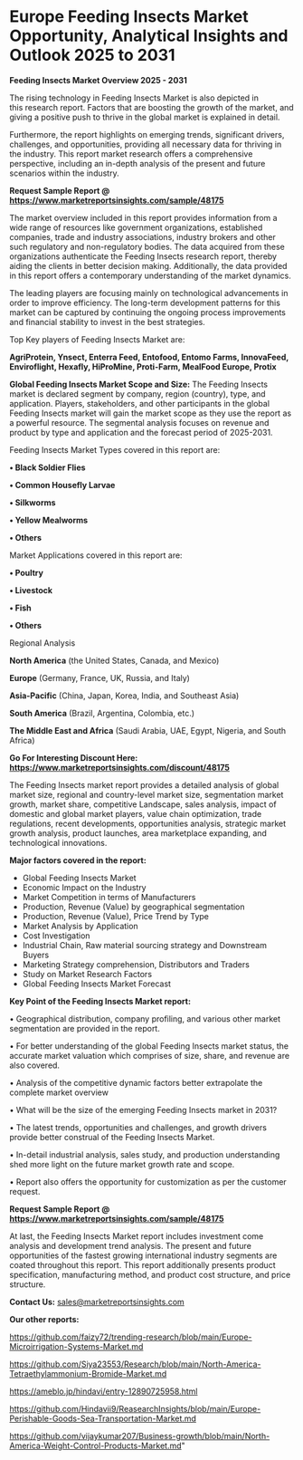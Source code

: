 # Europe Feeding Insects Market Opportunity, Analytical Insights and Outlook 2025 to 2031

<Strong> Feeding Insects Market Overview 2025 - 2031</strong>

The rising technology in Feeding Insects Market is also depicted in this research report. Factors that are boosting the growth of the market, and giving a positive push to thrive in the global market is explained in detail.

Furthermore, the report highlights on emerging trends, significant drivers, challenges, and opportunities, providing all necessary data for thriving in the industry. This report market research offers a comprehensive perspective, including an in-depth analysis of the present and future scenarios within the industry.

<strong>Request Sample Report @ <a href=https://www.marketreportsinsights.com/sample/48175>https://www.marketreportsinsights.com/sample/48175</a></strong>

The market overview included in this report provides information from a wide range of resources like government organizations, established companies, trade and industry associations, industry brokers and other such regulatory and non-regulatory bodies. The data acquired from these organizations authenticate the Feeding Insects research report, thereby aiding the clients in better decision making. Additionally, the data provided in this report offers a contemporary understanding of the market dynamics.

The leading players are focusing mainly on technological advancements in order to improve efficiency. The long-term development patterns for this market can be captured by continuing the ongoing process improvements and financial stability to invest in the best strategies.

Top Key players of Feeding Insects Market are:

<strong>AgriProtein, Ynsect, Enterra Feed, Entofood, Entomo Farms, InnovaFeed, Enviroflight, Hexafly, HiProMine, Proti-Farm, MealFood Europe, Protix</strong>

<strong><b>Global Feeding Insects Market Scope and Size:</b></strong>
The Feeding Insects market is declared segment by company, region (country), type, and application. Players, stakeholders, and other participants in the global Feeding Insects market will gain the market scope as they use the report as a powerful resource. The segmental analysis focuses on revenue and product by type and application and the forecast period of 2025-2031.

Feeding Insects Market Types covered in this report are:

<strong>•  Black Soldier Flies

•  Common Housefly Larvae

•  Silkworms

•  Yellow Mealworms

•  Others</strong>

Market Applications covered in this report are:

<strong>•  Poultry

•  Livestock

•  Fish

•  Others</strong> 

Regional Analysis

<strong>North America</strong> (the United States, Canada, and Mexico)

<strong>Europe</strong> (Germany, France, UK, Russia, and Italy)

<strong>Asia-Pacific</strong> (China, Japan, Korea, India, and Southeast Asia)

<strong>South America</strong> (Brazil, Argentina, Colombia, etc.)

<strong>The Middle East and Africa</strong> (Saudi Arabia, UAE, Egypt, Nigeria, and South Africa)

<strong>Go For Interesting Discount Here: <a href=https://www.marketreportsinsights.com/discount/48175>https://www.marketreportsinsights.com/discount/48175</a></strong>

The Feeding Insects market report provides a detailed analysis of global market size, regional and country-level market size, segmentation market growth, market share, competitive Landscape, sales analysis, impact of domestic and global market players, value chain optimization, trade regulations, recent developments, opportunities analysis, strategic market growth analysis, product launches, area marketplace expanding, and technological innovations.

<strong><b>Major factors covered in the report:</b></strong>
<ul>
  <li>Global Feeding Insects Market </li>
  <li>Economic Impact on the Industry</li>
  <li>Market Competition in terms of Manufacturers</li>
  <li>Production, Revenue (Value) by geographical segmentation</li>
  <li>Production, Revenue (Value), Price Trend by Type</li>
  <li>Market Analysis by Application</li>
  <li>Cost Investigation</li>
  <li>Industrial Chain, Raw material sourcing strategy and Downstream Buyers</li>
  <li>Marketing Strategy comprehension, Distributors and Traders</li>
  <li>Study on Market Research Factors</li>
  <li>Global Feeding Insects Market Forecast</li>
</ul>

<strong><b>Key Point of the Feeding Insects Market report:</b></strong>

• Geographical distribution, company profiling, and various other market segmentation are provided in the report.

• For better understanding of the global Feeding Insects market status, the accurate market valuation which comprises of size, share, and revenue are also covered.

• Analysis of the competitive dynamic factors better extrapolate the complete market overview

• What will be the size of the emerging Feeding Insects market in 2031?

• The latest trends, opportunities and challenges, and growth drivers provide better construal of the Feeding Insects Market.

• In-detail industrial analysis, sales study, and production understanding shed more light on the future market growth rate and scope.

• Report also offers the opportunity for customization as per the customer request.

<strong>Request Sample Report @ <a href=https://www.marketreportsinsights.com/sample/48175>https://www.marketreportsinsights.com/sample/48175</a></strong>

At last, the Feeding Insects Market report includes investment come analysis and development trend analysis. The present and future opportunities of the fastest growing international industry segments are coated throughout this report. This report additionally presents product specification, manufacturing method, and product cost structure, and price structure.

<strong>Contact Us:</strong>
sales@marketreportsinsights.com

<strong>Our other reports:</strong>

<a href=https://github.com/faizy72/trending-research/blob/main/Europe-Microirrigation-Systems-Market.md>https://github.com/faizy72/trending-research/blob/main/Europe-Microirrigation-Systems-Market.md</a>

<a href=https://github.com/Siya23553/Research/blob/main/North-America-Tetraethylammonium-Bromide-Market.md>https://github.com/Siya23553/Research/blob/main/North-America-Tetraethylammonium-Bromide-Market.md</a>

<a href=https://ameblo.jp/hindavi/entry-12890725958.html>https://ameblo.jp/hindavi/entry-12890725958.html</a>

<a href=https://github.com/Hindavii9/ReasearchInsights/blob/main/Europe-Perishable-Goods-Sea-Transportation-Market.md>https://github.com/Hindavii9/ReasearchInsights/blob/main/Europe-Perishable-Goods-Sea-Transportation-Market.md</a>

<a href=https://github.com/vijaykumar207/Business-growth/blob/main/North-America-Weight-Control-Products-Market.md>https://github.com/vijaykumar207/Business-growth/blob/main/North-America-Weight-Control-Products-Market.md</a>"
